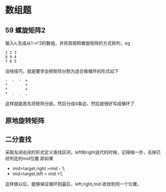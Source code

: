 # 数组题
## 59 螺旋矩阵2
输入n,生成从1-n^2的数组，并将其按照螺旋矩阵的方式排列，eg
```
1 2 3
8 9 4
7 6 5
```
没啥技巧，就是要学会把矩阵分割为适合做循环的形式如下
```
-  -  -  +
*        +
*        +
*  .  .  .
```
这样就能首先将矩阵分层，然后分成4条边，然后就很好写成循环了
## 原地旋转矩阵

## 二分查找
采取左闭右闭的形式定义查找区间，left和right迭代的时候，记得缩一步，去掉已经判定的mid位置
即如果
- mid>target,right =mid - 1;
- mid<target,left = mid +1;

 这样做以后，能够保证循环到最后，left,right,mid 收敛到同一个位置，
